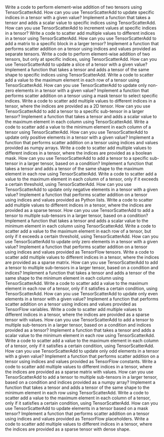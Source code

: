 Write a code to perform element-wise addition of two tensors using TensorScatterAdd.
How can you use TensorScatterAdd to update specific indices in a tensor with a given value?
Implement a function that takes a tensor and adds a scalar value to specific indices using TensorScatterAdd.
How can you use TensorScatterAdd to increment values at specific indices in a tensor?
Write a code to scatter add multiple values to different indices in a tensor using TensorScatterAdd.
How can you use TensorScatterAdd to add a matrix to a specific block in a larger tensor?
Implement a function that performs scatter addition on a tensor using indices and values provided as separate tensors.
Write a code to perform element-wise addition of two tensors, but only at specific indices, using TensorScatterAdd.
How can you use TensorScatterAdd to update a slice of a tensor with a given value?
Implement a function that takes a tensor and adds a tensor of the same shape to specific indices using TensorScatterAdd.
Write a code to scatter add a value to the maximum element in each row of a tensor using TensorScatterAdd.
How can you use TensorScatterAdd to update only non-zero elements in a tensor with a given value?
Implement a function that performs scatter addition on a tensor using a mask tensor to select specific indices.
Write a code to scatter add multiple values to different indices in a tensor, where the indices are provided as a 2D tensor.
How can you use TensorScatterAdd to add a tensor to a specific sub-tensor in a larger tensor?
Implement a function that takes a tensor and adds a scalar value to the maximum element in each column using TensorScatterAdd.
Write a code to scatter add a value to the minimum element in each column of a tensor using TensorScatterAdd.
How can you use TensorScatterAdd to update only positive elements in a tensor with a given value?
Implement a function that performs scatter addition on a tensor using indices and values provided as numpy arrays.
Write a code to scatter add multiple values to different indices in a tensor, where the indices are provided as a boolean mask.
How can you use TensorScatterAdd to add a tensor to a specific sub-tensor in a larger tensor, based on a condition?
Implement a function that takes a tensor and adds a tensor of the same shape to the maximum element in each row using TensorScatterAdd.
Write a code to scatter add a value to the maximum element in each column of a tensor, only if it exceeds a certain threshold, using TensorScatterAdd.
How can you use TensorScatterAdd to update only negative elements in a tensor with a given value?
Implement a function that performs scatter addition on a tensor using indices and values provided as Python lists.
Write a code to scatter add multiple values to different indices in a tensor, where the indices are provided as a sparse tensor.
How can you use TensorScatterAdd to add a tensor to multiple sub-tensors in a larger tensor, based on a condition?
Implement a function that takes a tensor and adds a scalar value to the minimum element in each column using TensorScatterAdd.
Write a code to scatter add a value to the maximum element in each row of a tensor, but only if it exceeds a certain threshold, using TensorScatterAdd.
How can you use TensorScatterAdd to update only zero elements in a tensor with a given value?
Implement a function that performs scatter addition on a tensor using indices and values provided as TensorFlow tensors.
Write a code to scatter add multiple values to different indices in a tensor, where the indices are provided as a sparse matrix.
How can you use TensorScatterAdd to add a tensor to multiple sub-tensors in a larger tensor, based on a condition and indices?
Implement a function that takes a tensor and adds a tensor of the same shape to the minimum element in each column using TensorScatterAdd.
Write a code to scatter add a value to the maximum element in each row of a tensor, only if it satisfies a certain condition, using TensorScatterAdd.
How can you use TensorScatterAdd to update only even elements in a tensor with a given value?
Implement a function that performs scatter addition on a tensor using indices and values provided as TensorFlow variables.
Write a code to scatter add multiple values to different indices in a tensor, where the indices are provided as a sparse tensor with values.
How can you use TensorScatterAdd to add a tensor to multiple sub-tensors in a larger tensor, based on a condition and indices provided as a tensor?
Implement a function that takes a tensor and adds a scalar value to the minimum element in each row using TensorScatterAdd.
Write a code to scatter add a value to the maximum element in each column of a tensor, only if it satisfies a certain condition, using TensorScatterAdd.
How can you use TensorScatterAdd to update only odd elements in a tensor with a given value?
Implement a function that performs scatter addition on a tensor using indices and values provided as TensorFlow constants.
Write a code to scatter add multiple values to different indices in a tensor, where the indices are provided as a sparse matrix with values.
How can you use TensorScatterAdd to add a tensor to multiple sub-tensors in a larger tensor, based on a condition and indices provided as a numpy array?
Implement a function that takes a tensor and adds a tensor of the same shape to the minimum element in each row using TensorScatterAdd.
Write a code to scatter add a value to the maximum element in each column of a tensor, only if it satisfies a certain condition, using TensorScatterAdd.
How can you use TensorScatterAdd to update elements in a tensor based on a mask tensor?
Implement a function that performs scatter addition on a tensor using indices and values provided as TensorFlow placeholders.
Write a code to scatter add multiple values to different indices in a tensor, where the indices are provided as a sparse tensor with dense shape.
